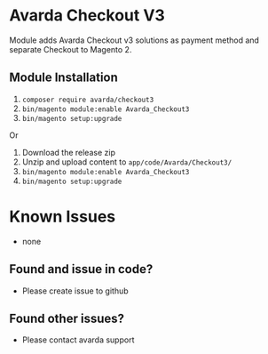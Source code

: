 # Avarda Checkout V3

Module adds Avarda Checkout v3 solutions as payment method and separate Checkout to Magento 2. 

## Module Installation

1. `composer require avarda/checkout3`  
2. `bin/magento module:enable Avarda_Checkout3`  
3. `bin/magento setup:upgrade`

Or 

1. Download the release zip
2. Unzip and upload content to `app/code/Avarda/Checkout3/`
3. `bin/magento module:enable Avarda_Checkout3`
4. `bin/magento setup:upgrade`

# Known Issues
- none

## Found and issue in code?
- Please create issue to github

## Found other issues?
- Please contact avarda support
